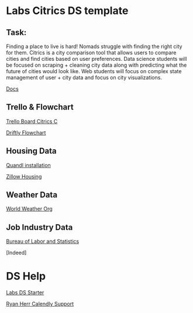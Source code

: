 # Labs Citrics DS template

## Task:
Finding a place to live is hard! Nomads struggle with finding the right city for them. Citrics is a city comparison tool that allows users to compare cities and find cities based on user preferences. Data science students will be focused on scraping + cleaning city data along with predicting what the future of cities would look like. Web students will focus on complex state management of user + city data and focus on city visualizations.




[Docs](https://docs.labs.lambdaschool.com/data-science/)


## Trello & Flowchart 
[Trello Board Citrics C](https://trello.com/b/PvrxsbYt/citrics-team-c)

[Driftly Flowchart](https://whimsical.com/WRYEVkz4ZedhsaPeTjfDK5)


## Housing Data
 [Quandl installation](https://docs.quandl.com/docs/python-installation)
 
 [Zillow Housing](https://www.zillow.com/research/data/)
 

## Weather Data
[World Weather Org](https://www.worldweatheronline.com/developer/premium-api-explorer.aspx)


## Job Industry Data
[Bureau of Labor and Statistics](https://www.bls.gov/data/)

[Indeed] 


# DS Help

[Labs DS Starter](https://docs.labs.lambdaschool.com/data-science/)

[Ryan Herr Calendly Support](https://calendly.com/ryan-herr)
